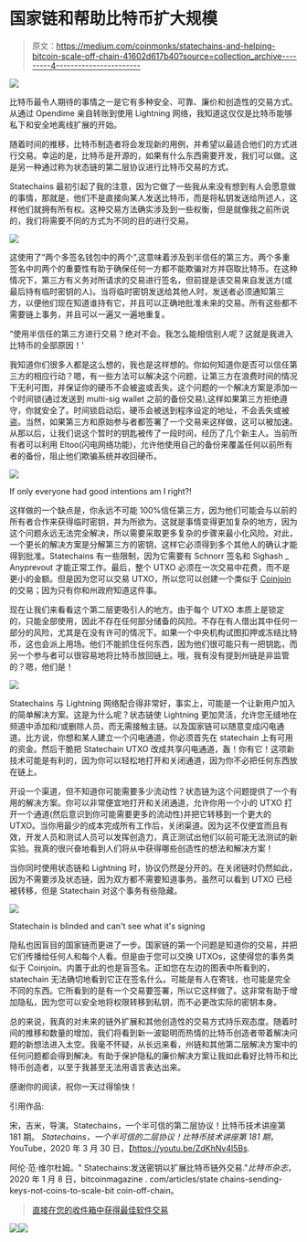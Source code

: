 # 国家链和帮助比特币扩大规模

> 原文：<https://medium.com/coinmonks/statechains-and-helping-bitcoin-scale-off-chain-41602d617b40?source=collection_archive---------4----------------------->

![](img/3f93176e4f9a054b8c023b6e9e4cdb8f.png)

比特币最令人期待的事情之一是它有多种安全、可靠、廉价和创造性的交易方式。从通过 Opendime 亲自转账到使用 Lightning 网络，我知道这仅仅是比特币能够私下和安全地离线扩展的开始。

随着时间的推移，比特币制造者将会发现新的用例，并希望以最适合他们的方式进行交易。幸运的是，比特币是开源的，如果有什么东西需要开发，我们可以做。这是另一种通过称为状态链的第二层协议进行比特币交易的方式。

Statechains 最初引起了我的注意，因为它做了一些我从来没有想到有人会愿意做的事情，那就是，他们不是直接向某人发送比特币，而是将私钥发送给所述人，这样他们就拥有所有权。这种交易方法确实涉及到一些权衡，但是就像我之前所说的，我们将需要不同的方式为不同的目的进行交易。

![](img/5c89e48a2e56cbc7741ddf298e95e64b.png)

这使用了“两个多签名钱包中的两个”,这意味着涉及到半信任的第三方。两个多重签名中的两个的重要性有助于确保任何一方都不能欺骗对方并窃取比特币。在这种情况下，第三方有义务对所请求的交易进行签名，但前提是该交易来自发送方(或最后持有临时密钥的人)。当将临时密钥发送给其他人时，发送者必须通知第三方，以便他们现在知道谁持有它，并且可以正确地批准未来的交易。所有这些都不需要链上事务，并且可以一遍又一遍地重复。

“使用半信任的第三方进行交易？绝对不会。我怎么能相信别人呢？这就是我进入比特币的全部原因！'

我知道你们很多人都是这么想的，我也是这样想的。你如何知道你是否可以信任第三方的相应行动？嗯，有一些方法可以解决这个问题，让第三方在浪费时间的情况下无利可图，并保证你的硬币不会被盗或丢失。这个问题的一个解决方案是添加一个时间锁(通过发送到 multi-sig wallet 之前的备份交易),这样如果第三方拒绝遵守，你就安全了。时间锁启动后，硬币会被送到程序设定的地址，不会丢失或被盗。当然，如果第三方和原始参与者都签署了一个交易来这样做，这可以被加速。从那以后，让我们说这个暂时的钥匙被传了一段时间，经历了几个新主人。当前所有者可以利用 Eltoo(闪电网络功能)，允许他使用自己的备份来覆盖任何以前所有者的备份，阻止他们欺骗系统并收回硬币。

![](img/e9e63e2cd195b6186a4ae946ee63e3b8.png)

If only everyone had good intentions am I right?!

这样做的一个缺点是，你永远不可能 100%信任第三方，因为他们可能会与以前的所有者合作来获得临时密钥，并为所欲为。这就是事情变得更加复杂的地方，因为这个问题永远无法完全解决，所以需要采取更多复杂的步骤来最小化风险。对此，一个更长的解决方案是分解第三方的密钥，这样它必须得到多个其他人的确认才能得到批准。Statechains 有一些限制，因为它需要有 Schnorr 签名和 Sighash _ Anyprevout 才能正常工作。最后，整个 UTXO 必须在一次交易中花费，而不是更小的金额。但是因为您可以交易 UTXO，所以您可以创建一个类似于 [Coinjoin](https://en.bitcoin.it/wiki/CoinJoin) 的交易；因为只有你和州政府知道这件事。

现在让我们来看看这个第二层更吸引人的地方。由于每个 UTXO 本质上是锁定的，只能全部使用，因此不存在任何部分储备的风险。不存在有人借出其中任何一部分的风险，尤其是在没有许可的情况下。如果一个中央机构试图扣押或冻结比特币，这也会派上用场。他们不能抓住任何东西，因为他们很可能只有一把钥匙，而另一个参与者可以很容易地将比特币放回链上。哦，我有没有提到州链是非监管的？嗯，他们是！

![](img/e2f322e157ecd9c642439ae5e94f0982.png)

Statechains 与 Lightning 网络配合得非常好，事实上，可能是一个让新用户加入的简单解决方案。这是为什么呢？状态链使 Lightning 更加灵活，允许您无缝地在频道中添加和/或删除人员，而无需接触主链。以及国家链可以随意变成闪电通道。比方说，你想和某人建立一个闪电通道，你必须首先在 statechain 上有可用的资金。然后干脆把 Statechain UTXO 改成共享闪电通道，轰！你有它！这项新技术可能是有利的，因为你可以轻松地打开和关闭通道，因为你不必把任何东西放在链上。

开设一个渠道，但不知道你可能需要多少流动性？状态链为这个问题提供了一个有用的解决方案。你可以非常便宜地打开和关闭通道，允许你用一个小的 UTXO 打开一个通道(然后意识到你可能需要更多的流动性)并把它转移到一个更大的 UTXO。当你用最少的成本完成所有工作后，关闭渠道。因为这不仅便宜而且有效，开发人员和测试人员可以发挥创造力，真正测试出他们以前可能无法测试的新实验。我真的很兴奋地看到人们将从中获得哪些创造性的想法和解决方案！

当你同时使用状态链和 Lightning 时，协议仍然是分开的。在关闭链时仍然如此，因为不需要涉及状态链，因为双方都不需要知道事务。虽然可以看到 UTXO 已经被转移，但是 Statechain 对这个事务有些隐藏。

![](img/8b876043d5452a1d1dbfba76241618cd.png)

Statechain is blinded and can't see what it's signing

隐私也因盲目的国家链而更进了一步。国家链的第一个问题是知道你的交易，并把它们传播给任何人和每个人看。但是由于您可以交换 UTXOs，这使得您的事务类似于 Coinjoin。内置于此的也是盲签名。正如您在左边的图表中所看到的，statechain 无法确切地看到它正在签名什么。可能是有人在寄钱，也可能是完全不同的东西。它所看到的是有一个交易要签署，所以它这样做了。这非常有助于增加隐私，因为您可以安全地将权限转移到私钥，而不必更改实际的密钥本身。

总的来说，我真的对未来的链外扩展和其他创造性的交易方式持乐观态度。随着时间的推移和数量的增加，我们将看到新一波聪明而热情的比特币创造者带着解决问题的新想法进入太空。我毫不怀疑，从长远来看，州链和其他第二层解决方案中的任何问题都会得到解决。有助于保护隐私的廉价解决方案让我如此看好比特币和比特币创造者，以至于我甚至无法用语言表达出来。

感谢你的阅读，祝你一天过得愉快！

引用作品:

宋，吉米，导演。Statechains，一个半可信的第二层协议！比特币技术讲座第 181 期。 *Statechains，一个半可信的二层协议！比特币技术讲座第 181 期*，YouTube，2020 年 3 月 30 日，【https://youtu.be/ZdKhNv4l5Bs. 

阿伦·范·维尔杜姆。" Statechains:发送密钥以扩展比特币链外交易."*比特币杂志*，2020 年 1 月 8 日，bitcoinmagazine . com/articles/state chains-sending-keys-not-coins-to-scale-bit coin-off-chain。

> [直接在您的收件箱中获得最佳软件交易](https://coincodecap.com/?utm_source=coinmonks)

[![](img/7c0b3dfdcbfea594cc0ae7d4f9bf6fcb.png)](https://coincodecap.com/?utm_source=coinmonks)[![](img/e9dbce386c4f90837b5db529a4c87766.png)](https://coincodecap.com)